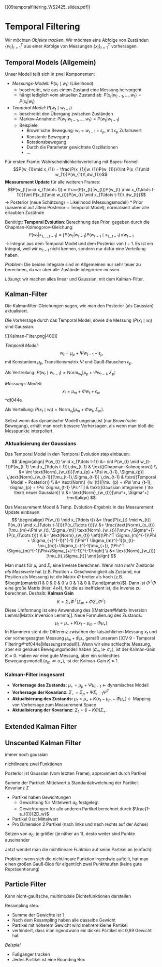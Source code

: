 [[09temporalfiltering_WS2425_slides.pdf]]

# Temporal Filtering

Wir möchten *Objekte tracken*. Wir möchten eine Abfolge von Zuständen $\{ w_{t} \}_{t=1}^{T}$ aus einer Abfolge von Messungen $\{ x_{t} \}_{t=1}^{T}$ vorhersagen.

## Temporal Models (Allgemein)

Unser Modell teilt sich in zwei Komponenten:
- *Messungs-Modell:* $P(x_{t} \mid w_{t})$ (Likelihood)
	- beschreibt, wie aus einem Zustand eine Messung hervorgeht
	- hängt lediglich vom aktuellen Zustand ab: $P(x_{t}|w_{t-1},\ldots,w_{1}) = P(x_{t}|w_{t})$
- *Temporal Model:* $P(w_{t} \mid w_{t-1})$
	- beschreibt den Übergang zwischen Zuständen
	- Markov-Annahme: $P(w_{t}|w_{t-1},\ldots,w_{1}) = P(w_{t}|w_{t-1})$
	- Beispiele:
		- Brown'sche Bewegung: $w_{t}=w_{t-1}+\epsilon_{p}$, mit $\epsilon_{p}$ Zufallswert
		- Konstante Bewegung
		- Rotationsbewegung
		- Durch die Parameter gewichtete Oszillationen
		- ...


Für ersten Frame: Wahrscheinlichkeitsverteilung mit Bayes-Formel: $$P(w_{1}\mid x_{1}) = \frac{P(x_{1}|w_{1})P(w_{1})}{\int P(x_{1}\mid w_{1})P(w_{1})\,dw_{1}}$$
**Measurement Update** für alle weiteren Frames: $$P(w_{t}\mid x_{1\ldots t}) = \frac{P(x_{t}|w_{t})P(w_{t} \mid x_{1\ldots t-1})}{\int P(x_{t}\mid w_{t})P(w_{t} \mid x_{1\ldots t-1})\,dw_{t}}$$
-> Posterior (neue Schätzung) = Likelihood (Messungsmodell) \* Prior (basierend auf altem Posterior + Temporal Model), normalisiert über alle erlaubten Zustände

Benötigt:
**Temporal Evolution**: Berechnung des Prior, gegeben durch die Chapman-Kolmogorov-Gleichung:
$$P(w_{t}|x_{1,\ldots,t-1}) = \int P(w_{t}|w_{t-1})P(w_{t-1}\mid x_{1\ldots t-1})\,dw_{t-1}$$
-> Integral aus dem Temporal Model und dem Posterior von $t-1$.
Es ist ein Integral, weil wir $w_{t-1}$ nicht kennen, sondern nur dafür eine Verteilung haben.

*Problem:* Die beiden Integrale sind im Allgemeinen nur sehr teuer zu berechnen, da wir über alle Zustände integrieren müssen.

*Lösung:* wir machen alles linear und Gaussian, mit dem Kalman-Filter.

## Kalman-Filter

Die Kalmanfilter-Gleichungen sagen, wie man den Posterior (als Gaussian) aktualisiert. 

Die Vorhersage durch das Temporal Model, sowie die Messung ($P(x_{t}\mid w_{t}$) sind Gaussian.

![[Kalman-Filter.png|400]]

*Temporal Model:* $$w_{t} = \mu_{p} + \Psi w_{t-1}+\epsilon_{p}$$ mit Konstantem $\mu_{p}$, Transitionsmatrix $\Psi$ und Gauß-Rauschen $\epsilon_{p}$. 

Als Vertreilung: $P(w_{t}\mid w_{t-1}) = \text{Norm}_{w_{t}}[\mu_{p}+\Psi w_{t-1}, \Sigma_{p}]$ 

*Messungs-Modell:* $$x_{t}=\mu_{m} + \Phi w_{t} + \epsilon_{m}$$ ^df044e

Als Verteilung: $P(x_{t}\mid w_{t}) = \text{Norm}_{x_{t}}[\mu_{m}+\Phi w_{t}, \Sigma_{m}]$.


Selbst wenn das dynamische Modell ungenau ist (nur Brown'sche Bewegung), erhält man noch bessere Vorhersagen, als wenn man bloß die Messpunkte interpoliert.


### Aktualisierung der Gaussians

Das Temporal Model in den Temporal Evolution step einbauen:
$$
\begin{align}
P(w_{t} \mid x_{1\dots t-1}) &= \int P(w_{t} \mid w_{t-1})P(w_{t-1} \mid x_{1\dots t-1})\,dw_{t-1} & \text{(Chapman-Kolmogorov)} \\
&= \int \text{Norm}_{w_{t}}[\mu_{p} + \Psi w_{t-1}, \Sigma_{p}] \,\text{Norm}_{w_{t-1}}[\mu_{t-1},\Sigma_{t-1}] \,dw_{t-1} & \text{(Temporal Model + Posterior)} \\
&= \text{Norm}_{w_{t}}[\mu_{p} + \Psi \mu_{t-1}, \Sigma_{p} + \Psi \Sigma_{t-1} \Psi^T] & \text{(Gaussian integrieren } \to \text{ neuer Gaussian)} \\
&= \text{Norm}_{w_{t}}[\mu^+, \Sigma^+]
\end{align}
$$

Das Measurement Model & Temp. Evolution-Ergebnis in das Measurement Update einbauen:
$$
\begin{align}
P(w_{t} \mid x_{1\dots t}) &= \frac{P(x_{t} \mid w_{t}) P(w_{t} \mid x_{1\dots t-1})}{P(x_{1\dots t})}\\
&= \frac{\text{Norm}_{x_{t}}[\mu_{m}+\Phi w_{t}, \Sigma_{m}] \text{Norm}_{w_{t}}[\mu^+,\Sigma^+]}{P(x_{1\dots t})} \\
&= \text{Norm}_{w_{t}} \left[(\Phi^T \Sigma_{m}^{-1}\Phi + \Sigma_{+}^{-1})^{-1} (\Phi^T \Sigma_{m}^{-1}(x_{t}-\mu_{m})+\Sigma_{+}^{-1}\mu_{+}), (\Phi^T \Sigma_{m}^{-1}\Phi+\Sigma_{+}^{-1})^{-1}\right] \\
 &= \text{Norm}_{w_{t}}[\mu_{t},\Sigma_{t}]
\end{align}
$$

Man muss für $\mu_{t}$ und $\Sigma_{t}$ eine Inverse berechnen.
Wenn man *mehr Zustände als Messwerte* hat (z.B. Position + Geschwindigkeit als Zustand, nur Position als Messung) ist die Matrix $\Phi$ breiter als hoch (z.B. $\begin{pmatrix}1 & 0 & 0 & 0 \\ 0 & 1 & 0 & 0\end{pmatrix}$). Dann ist $\Phi^{T}\Phi$ eine große Matrix (hier: 4x4), für die es ineffizient ist, die Inverse zu berechnen.
Deshalb: **Kalman Gain** $$K = \Sigma_{+}\Phi^{T}(\Sigma_{m}+\Phi \Sigma_{+}\Phi^{T})$$
Diese Umformung ist eine Anwendung des [[Matrizen#Matrix Inversion Lemma|Matrix Inversion Lemma]].
Neue Formulierung des Zustands:
$$
\mu_{t} = \mu_{+}+K(x_{t} - \mu_{m} - \Phi \mu_{+})
$$
In Klammern steht die Differenz zwischen der tatsächlichen Messung $x_{t}$ und der vorhergesagten Messung $\mu_{m}+\Phi \mu_{+}$ gemäß unserem [[CV 9 - Temporal Filtering#^df044e|Messungsmodell]].
Wenn wir eine schlechte Messung, aber ein genaues Bewegungsmodell haben ($\sigma_{m} \gg \sigma_{+}$), ist der Kalman-Gain $K \approx 0$.
Haben wir eine gute Messung, aber ein schlechtes Bewegungsmodell ($\sigma_{m}\ll \sigma_{+}$), ist der Kalman-Gain $K \approx 1$.

### Kalman-Filter insgesamt

- **Vorhersage des Zustands:** $\mu_{+}=\mu_{p}+\Psi \mu_{t-1}$    <- dynamisches Modell
- **Vorhersage der Kovarianz:** $\Sigma_{+} = \Sigma_{p} + \Psi \Sigma_{t-1} \Psi^{T}$
- **Aktualisierung des Zustands:** $\mu_{t}=\mu_{+}+K(x_{t}-\mu_{m}-\Phi \mu_+)$   <- Mapping von Vorhersage zum Measurement Space
- **Aktualisierung der Kovarianz:** $\Sigma_{t}=(I-K \Phi)\Sigma_{+}.$

## Extended Kalman Filter


## Unscented Kalman Filter

immer noch gaussian

nichtlineare zwei Funktionen

Posterior ist Gaussian (vom letzten Frame), approximiert durch Partikel

Summe der Partikel: Mittelwert $\mu$
Standardabweichung der Partikel: Kovarianz $\Sigma$

- Partikel haben Gewichtungen
	- Gewichtung für Mittelwert $a_0$ festgelegt
	- Gewichtungen für alle anderen Partikel berechnet durch $\frac{1-a_{0}}{2D_w}$
- Partikel 0 ist Mittelwert
- Pro Dimension 2 Partikel (nach links und nach rechts auf der Achse)

Setzen von $a_{0}$: je größer (je näher an 1), desto weiter sind Punkte auseinander

Jetzt wendet man die nichtlineare Funktion auf seine Partikel an (einfach)

Problem: wenn sich die nichtlineare Funktion irgendwie aufteilt, hat man einen großen Gauß-Blob für eigentlich zwei Punkthaufen (keine gute Repräsentierung)

## Particle Filter

Kann nicht-gaußsche, multimodale Dichtefunktionen darstellen

Resampling step: 
- Summe der Gewichte ist 1
- Nach dem Resampling haben alle dasselbe Gewicht
- Partikel mit höherem Gewicht wird mehrere kleine Partikel
- verhindert, dass man irgendwann ein dickes Partikel mit 0,99 Gewicht hat

*Beispiel*
- Fußgänger tracken
- Jedes Partikel ist eine Bounding Box
